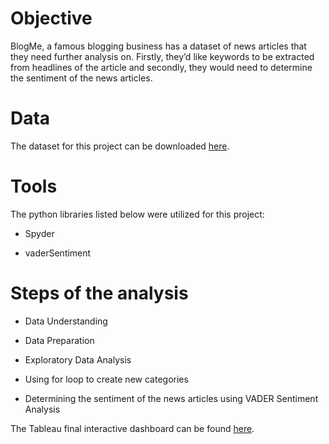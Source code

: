 # Objective
BlogMe, a famous blogging business has a dataset of news articles that they need further analysis on. Firstly, they’d like keywords to be extracted from headlines of the article and secondly, they would need to determine the sentiment of the news articles.

# Data
The dataset for this project can be downloaded [here](https://finch-groundhog-9245.squarespace.com/s/articles.xlsx). 
# Tools
The python libraries listed below were utilized for this project:
* Spyder
+ vaderSentiment


# Steps of the analysis
* Data Understanding
+ Data Preparation
- Exploratory Data Analysis
* Using for loop to create new categories
- Determining the sentiment of the news articles using VADER Sentiment Analysis



The Tableau final interactive dashboard can be found [here](https://public.tableau.com/app/profile/francesca.d.angelo6034/viz/BlogMedashboard/BlogMeDashboard).
